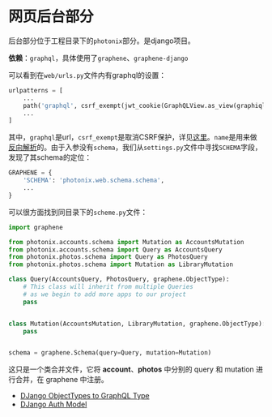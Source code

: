 # 网页后台部分

后台部分位于工程目录下的`photonix`部分。是django项目。

**依赖**：`graphql`，具体使用了`graphene`、`graphene-django`

可以看到在`web/urls.py`文件内有graphql的设置：

```python
urlpatterns = [
    ...
    path('graphql', csrf_exempt(jwt_cookie(GraphQLView.as_view(graphiql=True))), name='api'),
    ...
]
```

其中，`graphql`是url，`csrf_exempt`是取消CSRF保护，详见[这里](https://docs.graphene-python.org/projects/django/en/latest/installation/#csrf-exempt)。`name`是用来做[反向解析](https://docs.djangoproject.com/zh-hans/4.0/topics/http/urls/#reverse-resolution-of-urls)的。由于入参没有`schema`，我们从`settings.py`文件中寻找`SCHEMA`字段，发现了其schema的定位：

```python
GRAPHENE = {
    'SCHEMA': 'photonix.web.schema.schema',
    ...
}
```

可以很方面找到同目录下的`scheme.py`文件：

```python
import graphene

from photonix.accounts.schema import Mutation as AccountsMutation
from photonix.accounts.schema import Query as AccountsQuery
from photonix.photos.schema import Query as PhotosQuery
from photonix.photos.schema import Mutation as LibraryMutation

class Query(AccountsQuery, PhotosQuery, graphene.ObjectType):
    # This class will inherit from multiple Queries
    # as we begin to add more apps to our project
    pass


class Mutation(AccountsMutation, LibraryMutation, graphene.ObjectType):
    pass


schema = graphene.Schema(query=Query, mutation=Mutation)
```

这只是一个类合并文件，它将 **account**、**photos** 中分别的 query 和 mutation 进行合并，在 graphene 中注册。



- [DJango ObjectTypes to GraphQL Type](https://docs.graphene-python.org/projects/django/en/latest/queries/)
- [DJango Auth Model](https://docs.djangoproject.com/zh-hans/4.0/ref/contrib/auth/#django-contrib-auth)

